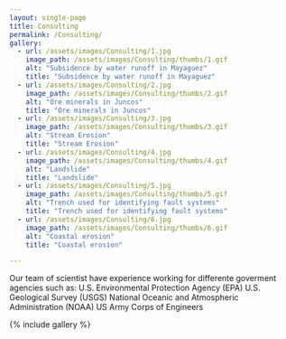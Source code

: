```yaml
---
layout: single-page
title: Consulting
permalink: /Consulting/
gallery:
  - url: /assets/images/Consulting/1.jpg
    image_path: /assets/images/Consulting/thumbs/1.gif
    alt: "Subsidence by water runoff in Mayaguez"
    title: "Subsidence by water runoff in Mayaguez"
  - url: /assets/images/Consulting/2.jpg
    image_path: /assets/images/Consulting/thumbs/2.gif
    alt: "Ore minerals in Juncos"
    title: "Ore minerals in Juncos"
  - url: /assets/images/Consulting/3.jpg
    image_path: /assets/images/Consulting/thumbs/3.gif
    alt: "Stream Erosion"
    title: "Stream Erosion"
  - url: /assets/images/Consulting/4.jpg
    image_path: /assets/images/Consulting/thumbs/4.gif
    alt: "Landslide"
    title: "Landslide"
  - url: /assets/images/Consulting/5.jpg
    image_path: /assets/images/Consulting/thumbs/5.gif
    alt: "Trench used for identifying fault systems"
    title: "Trench used for identifying fault systems"
  - url: /assets/images/Consulting/6.jpg
    image_path: /assets/images/Consulting/thumbs/6.gif
    alt: "Coastal erosion"
    title: "Coastal erosion"

---
```

Our team of scientist have experience working for differente goverment agencies such as:
	U.S. Environmental Protection Agency (EPA)
	U.S. Geological Survey (USGS)
	National Oceanic and Atmospheric Administration (NOAA)
	US Army Corps of Engineers

{% include gallery %}

